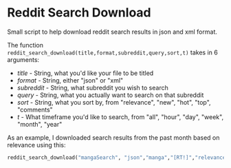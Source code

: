 Reddit Search Download
======================

Small script to help download reddit search results in json and xml format.

The function ```reddit_search_download(title,format,subreddit,query,sort,t)``` takes in 6 arguments:

* *title* - String, what you'd like your file to be titled
* *format* - String, either "json" or "xml"
* *subreddit* - String, what subreddit you wish to search
* *query* - String, what you actually want to search on that subreddit
* *sort* - String, what you sort by, from "relevance", "new", "hot", "top", "comments"
* *t* - What timeframe you'd like to search, from "all", "hour", "day", "week", "month", "year"

As an example, I downloaded search results from the past month based on relevance using this:

```ruby
reddit_search_download("mangaSearch", "json","manga","[RT!]","relevance","month")
```